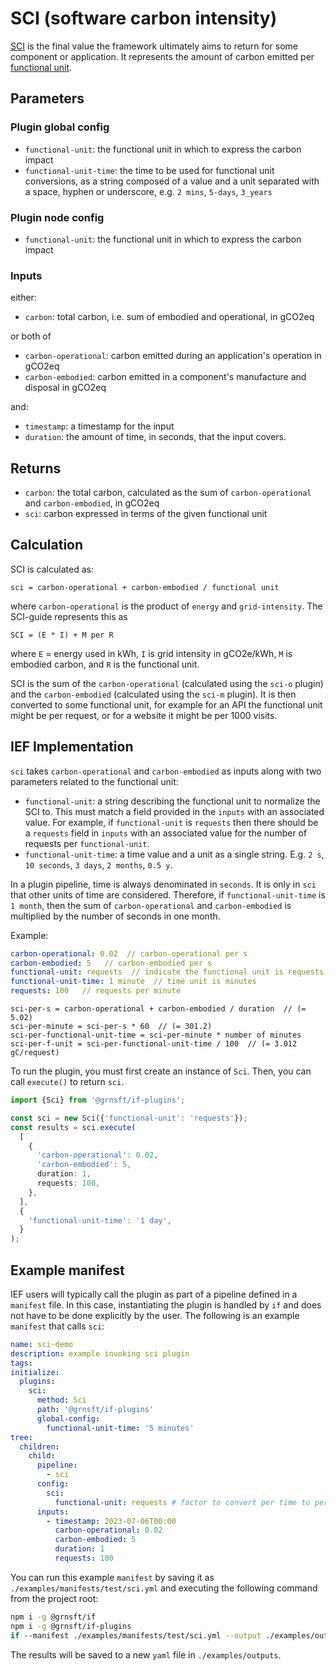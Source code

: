 # SCI (software carbon intensity)

[SCI](https://sci-guide.greensoftware.foundation/) is the final value the
framework ultimately aims to return for some component or application.
It represents the amount of carbon emitted per
[functional unit](https://sci-guide.greensoftware.foundation/R/).

## Parameters

### Plugin global config

- `functional-unit`: the functional unit in which to express the carbon impact
- `functional-unit-time`: the time to be used for functional unit conversions, as a string composed of a value and a unit separated with a space, hyphen or underscore, e.g. `2 mins`, `5-days`, `3_years`

### Plugin node config

- `functional-unit`: the functional unit in which to express the carbon impact

### Inputs

either:

- `carbon`: total carbon, i.e. sum of embodied and operational, in gCO2eq

or both of

- `carbon-operational`: carbon emitted during an application's operation in gCO2eq
- `carbon-embodied`: carbon emitted in a component's manufacture
  and disposal in gCO2eq

and:

- `timestamp`: a timestamp for the input
- `duration`: the amount of time, in seconds, that the input covers.

## Returns

- `carbon`: the total carbon, calculated as the sum of `carbon-operational`
  and `carbon-embodied`, in gCO2eq
- `sci`: carbon expressed in terms of the given functional unit

## Calculation

SCI is calculated as:

```pseudocode
sci = carbon-operational + carbon-embodied / functional unit
```

where `carbon-operational` is the product of `energy` and `grid-intensity`.
The SCI-guide represents this as

```pseudocode
SCI = (E * I) + M per R
```

where
`E` = energy used in kWh,
`I` is grid intensity in gCO2e/kWh,
`M` is embodied carbon, and
`R` is the functional unit.

SCI is the sum of the `carbon-operational` (calculated using the `sci-o` plugin)
and the `carbon-embodied` (calculated using the `sci-m` plugin).
It is then converted to some functional unit, for example for an API the
functional unit might be per request, or for a website
it might be per 1000 visits.

## IEF Implementation

`sci` takes `carbon-operational` and `carbon-embodied` as inputs along
with two parameters related to the functional unit:

- `functional-unit`: a string describing the functional unit to normalize
  the SCI to. This must match a field provided in the `inputs` with
  an associated value.
  For example, if `functional-unit` is `requests` then there should be
  a `requests` field in `inputs` with an associated value for
  the number of requests per `functional-unit`.
- `functional-unit-time`: a time value and a unit as a single string.
  E.g. `2 s`, `10 seconds`, `3 days`, `2 months`, `0.5 y`.

In a plugin pipeline, time is always denominated in `seconds`. It is only in
`sci` that other units of time are considered. Therefore, if `functional-unit-time`
is `1 month`, then the sum of `carbon-operational` and `carbon-embodied` is
multiplied by the number of seconds in one month.

Example:

```yaml
carbon-operational: 0.02  // carbon-operational per s
carbon-embodied: 5   // carbon-embodied per s
functional-unit: requests  // indicate the functional unit is requests
functional-unit-time: 1 minute  // time unit is minutes
requests: 100   // requests per minute
```

```pseduocode
sci-per-s = carbon-operational + carbon-embodied / duration  // (= 5.02)
sci-per-minute = sci-per-s * 60  // (= 301.2)
sci-per-functional-unit-time = sci-per-minute * number of minutes
sci-per-f-unit = sci-per-functional-unit-time / 100  // (= 3.012 gC/request)
```

To run the plugin, you must first create an instance of `Sci`. Then, you can call `execute()` to return `sci`.

```typescript
import {Sci} from '@grnsft/if-plugins';

const sci = new Sci({'functional-unit': 'requests'});
const results = sci.execute(
  [
    {
      'carbon-operational': 0.02,
      'carbon-embodied': 5,
      duration: 1,
      requests: 100,
    },
  ],
  {
    'functional-unit-time': '1 day',
  }
);
```

## Example manifest

IEF users will typically call the plugin as part of a pipeline defined in a `manifest`
file. In this case, instantiating the plugin is handled by
`if` and does not have to be done explicitly by the user.
The following is an example `manifest` that calls `sci`:

```yaml
name: sci-demo
description: example invoking sci plugin
tags:
initialize:
  plugins:
    sci:
      method: Sci
      path: '@grnsft/if-plugins'
      global-config:
        functional-unit-time: '5 minutes'
tree:
  children:
    child:
      pipeline:
        - sci
      config:
        sci:
          functional-unit: requests # factor to convert per time to per f.unit
      inputs:
        - timestamp: 2023-07-06T00:00
          carbon-operational: 0.02
          carbon-embodied: 5
          duration: 1
          requests: 100
```

You can run this example `manifest` by saving it as `./examples/manifests/test/sci.yml` and executing the following command from the project root:

```sh
npm i -g @grnsft/if
npm i -g @grnsft/if-plugins
if --manifest ./examples/manifests/test/sci.yml --output ./examples/outputs/sci.yml
```

The results will be saved to a new `yaml` file in `./examples/outputs`.
